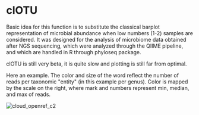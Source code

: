 # clOTU

Basic idea for this function is to substitute the classical barplot representation of microbial abundance when low numbers (1-2) samples are considered. It was designed for the analysis of microbiome data obtained after NGS sequencing, which were analyzed through the QIIME pipeline, and which are handled in R through phyloseq package.

clOTU is still very beta, it is quite slow and plotting is still far from optimal.

Here an example. The color and size of the word reflect the number of reads per taxonomic "entity" (in this example per genus). Color is mapped by the scale on the right, where mark and numbers represent min, median, and max of reads.

![cloud_openref_c2](https://cloud.githubusercontent.com/assets/8997412/18268154/e7984e1c-7422-11e6-9202-24e9f51118a9.png)

